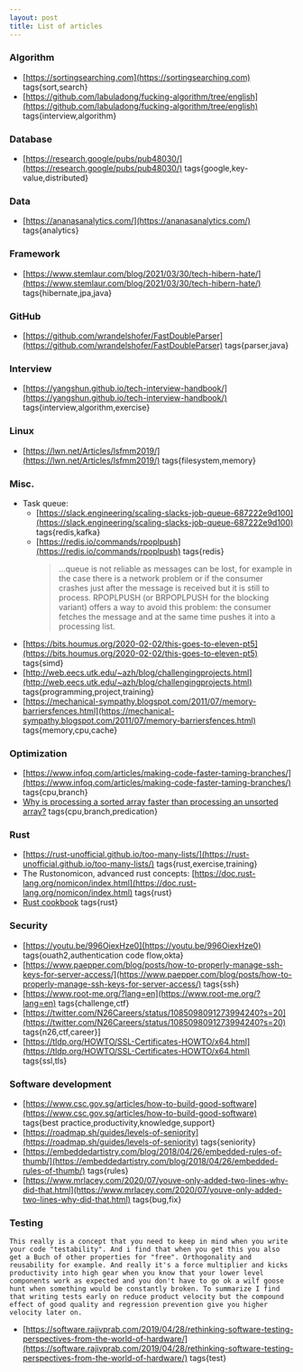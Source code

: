 ```yaml
---
layout: post
title: List of articles
---
```


### Algorithm
* [https://sortingsearching.com](https://sortingsearching.com) tags{sort,search}
* [https://github.com/labuladong/fucking-algorithm/tree/english](https://github.com/labuladong/fucking-algorithm/tree/english) tags{interview,algorithm}

### Database
* [https://research.google/pubs/pub48030/](https://research.google/pubs/pub48030/) tags{google,key-value,distributed}

### Data
* [https://ananasanalytics.com/](https://ananasanalytics.com/) tags{analytics}

### Framework
* [https://www.stemlaur.com/blog/2021/03/30/tech-hibern-hate/](https://www.stemlaur.com/blog/2021/03/30/tech-hibern-hate/) tags{hibernate,jpa,java}

### GitHub
* [https://github.com/wrandelshofer/FastDoubleParser](https://github.com/wrandelshofer/FastDoubleParser) tags{parser,java}

### Interview 
* [https://yangshun.github.io/tech-interview-handbook/](https://yangshun.github.io/tech-interview-handbook/) tags{interview,algorithm,exercise}

### Linux
* [https://lwn.net/Articles/lsfmm2019/](https://lwn.net/Articles/lsfmm2019/) tags{filesystem,memory}

### Misc.
* Task queue:
  * [https://slack.engineering/scaling-slacks-job-queue-687222e9d100](https://slack.engineering/scaling-slacks-job-queue-687222e9d100) tags{redis,kafka}
  * [https://redis.io/commands/rpoplpush](https://redis.io/commands/rpoplpush) tags{redis}
    > ...queue is not reliable as messages can be lost, for example in the case there is a network problem or if the consumer crashes just after the message is received but it is still to process.
RPOPLPUSH (or BRPOPLPUSH for the blocking variant) offers a way to avoid this problem: the consumer fetches the message and at the same time pushes it into a processing list. 
* [https://bits.houmus.org/2020-02-02/this-goes-to-eleven-pt5](https://bits.houmus.org/2020-02-02/this-goes-to-eleven-pt5) tags{simd}
* [http://web.eecs.utk.edu/~azh/blog/challengingprojects.html](http://web.eecs.utk.edu/~azh/blog/challengingprojects.html) tags{programming,project,training}
* [https://mechanical-sympathy.blogspot.com/2011/07/memory-barriersfences.html](https://mechanical-sympathy.blogspot.com/2011/07/memory-barriersfences.html) tags{memory,cpu,cache}

### Optimization
* [https://www.infoq.com/articles/making-code-faster-taming-branches/](https://www.infoq.com/articles/making-code-faster-taming-branches/) tags{cpu,branch}
* [Why is processing a sorted array faster than processing an unsorted array?](https://stackoverflow.com/questions/11227809/why-is-processing-a-sorted-array-faster-than-processing-an-unsorted-array) tags{cpu,branch,predication}

### Rust
* [https://rust-unofficial.github.io/too-many-lists/](https://rust-unofficial.github.io/too-many-lists/) tags{rust,exercise,training}
* The Rustonomicon, advanced rust concepts: [https://doc.rust-lang.org/nomicon/index.html](https://doc.rust-lang.org/nomicon/index.html) tags{rust}
* [Rust cookbook](https://rust-lang-nursery.github.io/rust-cookbook/) tags{rust}

### Security
* [https://youtu.be/996OiexHze0](https://youtu.be/996OiexHze0) tags{ouath2,authentication code flow,okta}
* [https://www.paepper.com/blog/posts/how-to-properly-manage-ssh-keys-for-server-access/](https://www.paepper.com/blog/posts/how-to-properly-manage-ssh-keys-for-server-access/) tags{ssh}
* [https://www.root-me.org/?lang=en](https://www.root-me.org/?lang=en) tags{challenge,ctf}
* [https://twitter.com/N26Careers/status/1085098091273994240?s=20](https://twitter.com/N26Careers/status/1085098091273994240?s=20) tags{n26,ctf,career}]
* [https://tldp.org/HOWTO/SSL-Certificates-HOWTO/x64.html](https://tldp.org/HOWTO/SSL-Certificates-HOWTO/x64.html) tags{ssl,tls}

### Software development
* [https://www.csc.gov.sg/articles/how-to-build-good-software](https://www.csc.gov.sg/articles/how-to-build-good-software) tags{best practice,productivity,knowledge,support}
* [https://roadmap.sh/guides/levels-of-seniority](https://roadmap.sh/guides/levels-of-seniority) tags{seniority}
* [https://embeddedartistry.com/blog/2018/04/26/embedded-rules-of-thumb/](https://embeddedartistry.com/blog/2018/04/26/embedded-rules-of-thumb/) tags{rules}
* [https://www.mrlacey.com/2020/07/youve-only-added-two-lines-why-did-that.html](https://www.mrlacey.com/2020/07/youve-only-added-two-lines-why-did-that.html) tags{bug,fix}

### Testing
```
This really is a concept that you need to keep in mind when you write your code "testability". And i find that when you get this you also get a Buch of other properties for "free". Orthogonality and reusability for example. And really it's a force multiplier and kicks productivity into high gear when you know that your lower level components work as expected and you don't have to go ok a wilf goose hunt when something would be constantly broken. To summarize I find that writing tests early on reduce product velocity but the compound effect of good quality and regression prevention give you higher velocity later on.
```
* [https://software.rajivprab.com/2019/04/28/rethinking-software-testing-perspectives-from-the-world-of-hardware/](https://software.rajivprab.com/2019/04/28/rethinking-software-testing-perspectives-from-the-world-of-hardware/) tags{test}
